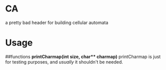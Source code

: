 # CA
a pretty bad header for building cellular automata

# Usage
##functions
__printCharmap(int size, char** charmap)__
printCharmap is just for testing purposes, and *usually* it shouldn't be needed.

